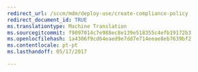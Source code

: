 ```yaml
---
redirect_url: /sccm/mdm/deploy-use/create-compliance-policy
redirect_document_id: TRUE
ms.translationtype: Machine Translation
ms.sourcegitcommit: f9097014c7e988ec8e139e518355c4efb19172b3
ms.openlocfilehash: 1a4306f9cd64eaed9e7dd7e714eeae8eb7639bf2
ms.contentlocale: pt-pt
ms.lasthandoff: 05/17/2017

---
```


